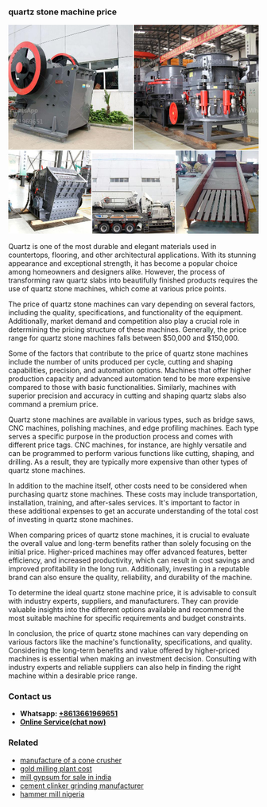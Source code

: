 <h3>quartz stone machine price</h3><img src='1706773552.jpg' alt=''><p>Quartz is one of the most durable and elegant materials used in countertops, flooring, and other architectural applications. With its stunning appearance and exceptional strength, it has become a popular choice among homeowners and designers alike. However, the process of transforming raw quartz slabs into beautifully finished products requires the use of quartz stone machines, which come at various price points.</p><p>The price of quartz stone machines can vary depending on several factors, including the quality, specifications, and functionality of the equipment. Additionally, market demand and competition also play a crucial role in determining the pricing structure of these machines. Generally, the price range for quartz stone machines falls between $50,000 and $150,000.</p><p>Some of the factors that contribute to the price of quartz stone machines include the number of units produced per cycle, cutting and shaping capabilities, precision, and automation options. Machines that offer higher production capacity and advanced automation tend to be more expensive compared to those with basic functionalities. Similarly, machines with superior precision and accuracy in cutting and shaping quartz slabs also command a premium price.</p><p>Quartz stone machines are available in various types, such as bridge saws, CNC machines, polishing machines, and edge profiling machines. Each type serves a specific purpose in the production process and comes with different price tags. CNC machines, for instance, are highly versatile and can be programmed to perform various functions like cutting, shaping, and drilling. As a result, they are typically more expensive than other types of quartz stone machines.</p><p>In addition to the machine itself, other costs need to be considered when purchasing quartz stone machines. These costs may include transportation, installation, training, and after-sales services. It's important to factor in these additional expenses to get an accurate understanding of the total cost of investing in quartz stone machines.</p><p>When comparing prices of quartz stone machines, it is crucial to evaluate the overall value and long-term benefits rather than solely focusing on the initial price. Higher-priced machines may offer advanced features, better efficiency, and increased productivity, which can result in cost savings and improved profitability in the long run. Additionally, investing in a reputable brand can also ensure the quality, reliability, and durability of the machine.</p><p>To determine the ideal quartz stone machine price, it is advisable to consult with industry experts, suppliers, and manufacturers. They can provide valuable insights into the different options available and recommend the most suitable machine for specific requirements and budget constraints.</p><p>In conclusion, the price of quartz stone machines can vary depending on various factors like the machine's functionality, specifications, and quality. Considering the long-term benefits and value offered by higher-priced machines is essential when making an investment decision. Consulting with industry experts and reliable suppliers can also help in finding the right machine within a desirable price range.</p><h3>Contact us</h3><ul><li><strong>Whatsapp:&nbsp;<a href="https://wa.me/8613661969651">+8613661969651</a></strong></li><li><a href="https://swt.shibang-china.com/?git&amp;zhl&amp;quartz stone machine price"><strong>Online Service(chat now)</strong></a></li></ul><h3>Related</h3><ul><li><a href='manufacture of a cone crusher.md'>manufacture of a cone crusher</a></li><li><a href='gold milling plant cost.md'>gold milling plant cost</a></li><li><a href='mill gypsum for sale in india.md'>mill gypsum for sale in india</a></li><li><a href='cement clinker grinding manufacturer.md'>cement clinker grinding manufacturer</a></li><li><a href='hammer mill nigeria.md'>hammer mill nigeria</a></li></ul>